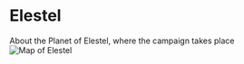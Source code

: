 <!-- TITLE: Elestel -->
<!-- SUBTITLE: A quick summary of Elestel -->

# Elestel
About the Planet of Elestel, where the campaign takes place
![Map of Elestel](https://i.imgur.com/wlyfEDU.jpg)



